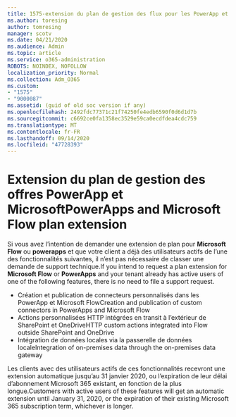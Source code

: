 ```yaml
---
title: 1575-extension du plan de gestion des flux pour les PowerApp et Microsoft
ms.author: toresing
author: tomresing
manager: scotv
ms.date: 04/21/2020
ms.audience: Admin
ms.topic: article
ms.service: o365-administration
ROBOTS: NOINDEX, NOFOLLOW
localization_priority: Normal
ms.collection: Adm_O365
ms.custom:
- "1575"
- "9000087"
ms.assetid: (guid of old soc version if any)
ms.openlocfilehash: 2492fdc77371c21f74250fe4edb6590f0d6d1d7b
ms.sourcegitcommit: c6692ce0fa1358ec3529e59ca0ecdfdea4cdc759
ms.translationtype: MT
ms.contentlocale: fr-FR
ms.lasthandoff: 09/14/2020
ms.locfileid: "47728393"
---
```

# <a name="powerapps-and-microsoft-flow-plan-extension"></a><span data-ttu-id="18ef4-102">Extension du plan de gestion des offres PowerApp et Microsoft</span><span class="sxs-lookup"><span data-stu-id="18ef4-102">PowerApps and Microsoft Flow plan extension</span></span>

<span data-ttu-id="18ef4-103">Si vous avez l’intention de demander une extension de plan pour **Microsoft Flow** ou **powerapps** et que votre client a déjà des utilisateurs actifs de l’une des fonctionnalités suivantes, il n’est pas nécessaire de classer une demande de support technique.</span><span class="sxs-lookup"><span data-stu-id="18ef4-103">If you intend to request a plan extension for **Microsoft Flow** or **PowerApps** and your tenant already has active users of one of the following features, there is no need to file a support request.</span></span>

- <span data-ttu-id="18ef4-104">Création et publication de connecteurs personnalisés dans les PowerApp et Microsoft Flow</span><span class="sxs-lookup"><span data-stu-id="18ef4-104">Creation and publication of custom connectors in PowerApps and Microsoft Flow</span></span>
- <span data-ttu-id="18ef4-105">Actions personnalisées HTTP intégrées en transit à l’extérieur de SharePoint et OneDrive</span><span class="sxs-lookup"><span data-stu-id="18ef4-105">HTTP custom actions integrated into Flow outside SharePoint and OneDrive</span></span>
- <span data-ttu-id="18ef4-106">Intégration de données locales via la passerelle de données locale</span><span class="sxs-lookup"><span data-stu-id="18ef4-106">Integration of on-premises data through the on-premises  data gateway</span></span>

<span data-ttu-id="18ef4-107">Les clients avec des utilisateurs actifs de ces fonctionnalités recevront une extension automatique jusqu’au 31 janvier 2020, ou l’expiration de leur délai d’abonnement Microsoft 365 existant, en fonction de la plus longue.</span><span class="sxs-lookup"><span data-stu-id="18ef4-107">Customers with active users of these features will get an automatic extension until January 31, 2020, or the expiration of their existing Microsoft 365 subscription term, whichever is longer.</span></span>